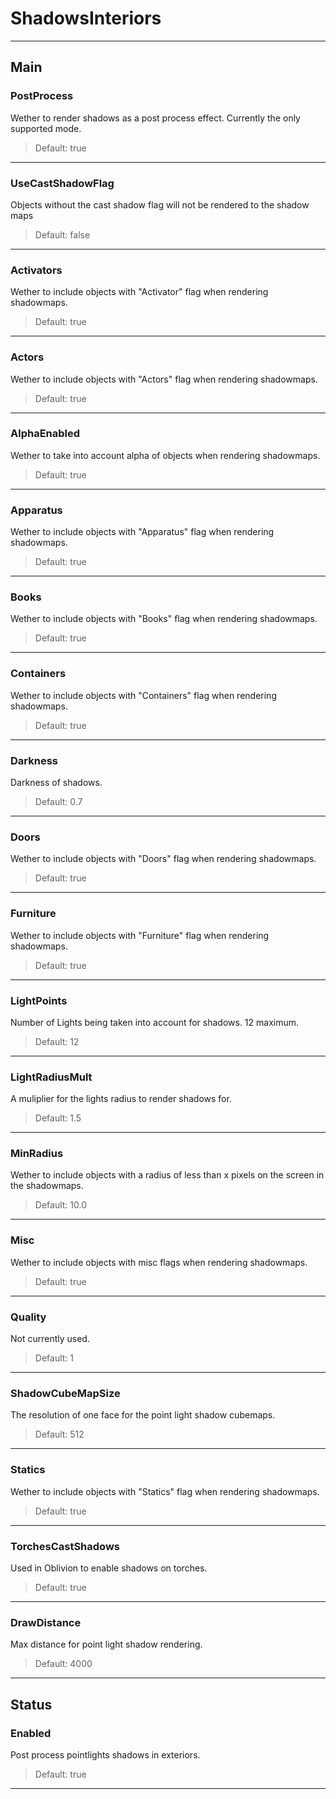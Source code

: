 # ShadowsInteriors

---

## Main

### PostProcess

Wether to render shadows as a post process effect. Currently the only supported mode.

>Default: true

---

### UseCastShadowFlag

Objects without the cast shadow flag will not be rendered to the shadow maps

>Default: false

---

### Activators

Wether to include objects with "Activator" flag when rendering shadowmaps.

>Default: true

---

### Actors

Wether to include objects with "Actors" flag when rendering shadowmaps.

>Default: true

---

### AlphaEnabled

Wether to take into account alpha of objects when rendering shadowmaps.

>Default: true

---

### Apparatus

Wether to include objects with "Apparatus" flag when rendering shadowmaps.

>Default: true

---

### Books

Wether to include objects with "Books" flag when rendering shadowmaps.

>Default: true

---

### Containers

Wether to include objects with "Containers" flag when rendering shadowmaps.

>Default: true

---

### Darkness

Darkness of shadows.

>Default: 0.7

---

### Doors

Wether to include objects with "Doors" flag when rendering shadowmaps.

>Default: true

---

### Furniture

Wether to include objects with "Furniture" flag when rendering shadowmaps.

>Default: true

---

### LightPoints

Number of Lights being taken into account for shadows. 12 maximum.

>Default: 12

---

### LightRadiusMult

A muliplier for the lights radius to render shadows for.

>Default: 1.5

---

### MinRadius

Wether to include objects with a radius of less than x pixels on the screen in the shadowmaps.

>Default: 10.0

---

### Misc

Wether to include objects with misc flags when rendering shadowmaps.

>Default: true

---

### Quality

Not currently used.

>Default: 1

---

### ShadowCubeMapSize

The resolution of one face for the point light shadow cubemaps.

>Default: 512

---

### Statics

Wether to include objects with "Statics" flag when rendering shadowmaps.

>Default: true

---

### TorchesCastShadows

Used in Oblivion to enable shadows on torches.

>Default: true

---

### DrawDistance

Max distance for point light shadow rendering.

>Default: 4000

---

## Status

### Enabled

Post process pointlights shadows in exteriors.

>Default: true

---
